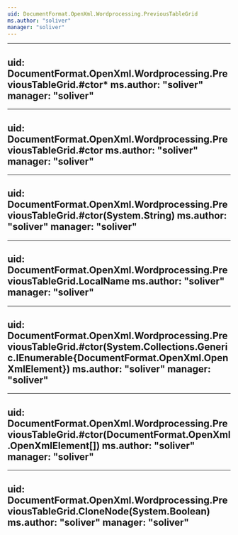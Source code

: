 ```yaml
---
uid: DocumentFormat.OpenXml.Wordprocessing.PreviousTableGrid
ms.author: "soliver"
manager: "soliver"
---
```


---
uid: DocumentFormat.OpenXml.Wordprocessing.PreviousTableGrid.#ctor*
ms.author: "soliver"
manager: "soliver"
---

---
uid: DocumentFormat.OpenXml.Wordprocessing.PreviousTableGrid.#ctor
ms.author: "soliver"
manager: "soliver"
---

---
uid: DocumentFormat.OpenXml.Wordprocessing.PreviousTableGrid.#ctor(System.String)
ms.author: "soliver"
manager: "soliver"
---

---
uid: DocumentFormat.OpenXml.Wordprocessing.PreviousTableGrid.LocalName
ms.author: "soliver"
manager: "soliver"
---

---
uid: DocumentFormat.OpenXml.Wordprocessing.PreviousTableGrid.#ctor(System.Collections.Generic.IEnumerable{DocumentFormat.OpenXml.OpenXmlElement})
ms.author: "soliver"
manager: "soliver"
---

---
uid: DocumentFormat.OpenXml.Wordprocessing.PreviousTableGrid.#ctor(DocumentFormat.OpenXml.OpenXmlElement[])
ms.author: "soliver"
manager: "soliver"
---

---
uid: DocumentFormat.OpenXml.Wordprocessing.PreviousTableGrid.CloneNode(System.Boolean)
ms.author: "soliver"
manager: "soliver"
---
